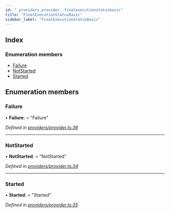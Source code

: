 ```yaml
---
id: "_providers_provider_.finalexecutionstatusbasic"
title: "FinalExecutionStatusBasic"
sidebar_label: "FinalExecutionStatusBasic"
---
```


## Index

### Enumeration members

* [Failure](_providers_provider_.finalexecutionstatusbasic.md#failure)
* [NotStarted](_providers_provider_.finalexecutionstatusbasic.md#notstarted)
* [Started](_providers_provider_.finalexecutionstatusbasic.md#started)

## Enumeration members

###  Failure

• **Failure**: = "Failure"

*Defined in [providers/provider.ts:36](https://github.com/nearprotocol/nearlib/blob/2485e64/src.ts/providers/provider.ts#L36)*

___

###  NotStarted

• **NotStarted**: = "NotStarted"

*Defined in [providers/provider.ts:34](https://github.com/nearprotocol/nearlib/blob/2485e64/src.ts/providers/provider.ts#L34)*

___

###  Started

• **Started**: = "Started"

*Defined in [providers/provider.ts:35](https://github.com/nearprotocol/nearlib/blob/2485e64/src.ts/providers/provider.ts#L35)*
